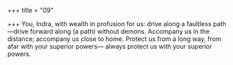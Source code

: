 +++
title = "09"

+++
You, Indra, with wealth in profusion for us: drive along a faultless  path—drive forward along (a path) without demons.
Accompany us in the distance; accompany us close to home.
Protect us from a long way, from afar with your superior powers—
always protect us with your superior powers.